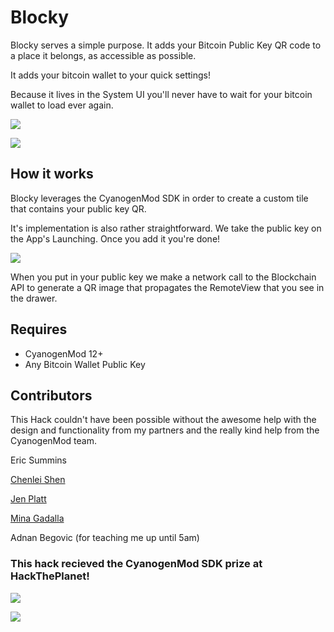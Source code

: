 # Blocky



Blocky serves a simple purpose. It adds your Bitcoin Public Key QR code to a place it belongs, as accessible as possible. 

It adds your bitcoin wallet to your quick settings! 


Because it lives in the System UI you'll never have to wait for your bitcoin wallet to load ever again.  

![](screenshots/LiveTile.png)

![](screenshots/RemoteView.png)




## How it works 
Blocky leverages the CyanogenMod SDK in order to create a custom tile that contains your public key QR. 


It's implementation is also rather straightforward. We take the public key on the App's Launching. Once you add it you're done! 

![](screenshots/MainPage.png)


When you put in your public key we make a network call to the Blockchain API to generate a QR image that propagates the RemoteView that you  see in the drawer. 




## Requires
- CyanogenMod 12+	
- Any Bitcoin Wallet Public Key


## Contributors 
This Hack couldn't have been possible without the awesome help with the design and functionality from my partners and the really kind help from the CyanogenMod team. 

Eric Summins

[Chenlei Shen](https://github.com/chenleishen93)

[Jen Platt](https://www.linkedin.com/pub/jennifer-platt/93/a2/5a6)

[Mina Gadalla](https://github.com/monmon-2007)

Adnan Begovic (for teaching me up until 5am)



### This hack recieved the CyanogenMod SDK prize at HackThePlanet!

![](http://www.cyanogenmod.org/wp-content/uploads/2015/08/image02.jpg)

![](http://hacktheplanet.mlh.io/assets/img/hack_logo.png)


